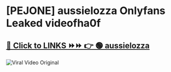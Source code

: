 
 # [PEJONE] aussielozza Onlyfans Leaked videofha0f

## <h2><a href="https://clipsfans.com/aussielozza&ref=git">🔗 Click to LINKS ⏩⏩ 👉 🟢 aussielozza </a></h2>

<a href="https://clipsfans.com/aussielozza&ref=git" rel="nofollow" data-target="animated-image.originalLink"><img src="https://i.ibb.co.com/xMMVF88/686577567.gif" alt="Viral Video Original" style="max-width: 100%; display: inline-block;" data-target="animated-image.originalImage"></a>

